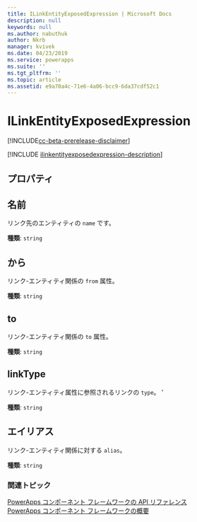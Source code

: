 ```yaml
---
title: ILinkEntityExposedExpression | Microsoft Docs
description: null
keywords: null
ms.author: nabuthuk
author: Nkrb
manager: kvivek
ms.date: 04/23/2019
ms.service: powerapps
ms.suite: ''
ms.tgt_pltfrm: ''
ms.topic: article
ms.assetid: e9a70a4c-71e6-4a06-bcc9-6da37cdf52c1
---
```


# <a name="ilinkentityexposedexpression"></a>ILinkEntityExposedExpression

[!INCLUDE[cc-beta-prerelease-disclaimer](../../../includes/cc-beta-prerelease-disclaimer.md)]

[!INCLUDE [ilinkentityexposedexpression-description](includes/ilinkentityexposedexpression-description.md)]

## <a name="properties"></a>プロパティ

## <a name="name"></a>名前

リンク先のエンティティの `name` です。

**種類**: `string`

## <a name="from"></a>から

リンク-エンティティ関係の `from` 属性。

**種類**: `string`

## <a name="to"></a>to

リンク-エンティティ関係の `to` 属性。

**種類**: `string`

## <a name="linktype"></a>linkType

リンク-エンティティ属性に参照されるリンクの `type`。 '

**種類**: `string`

## <a name="alias"></a>エイリアス

リンク-エンティティ関係に対する `alias`。

**種類**: `string`

### <a name="related-topics"></a>関連トピック

[PowerApps コンポーネント フレームワークの API リファレンス](../reference/index.md)<br/>
[PowerApps コンポーネント フレームワークの概要](../overview.md)